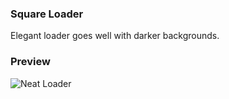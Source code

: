 ### Square Loader

Elegant loader goes well with darker backgrounds.

### Preview

![Neat Loader](https://media.giphy.com/media/iIjI5D9z2mg0OOBdTf/giphy.gif)